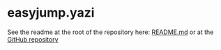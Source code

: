 # easyjump.yazi

See the readme at the root of the repository here: [README.md](../README.md) or
at the [GitHub repository](https://github.com/mikavilpas/easyjump.yazi)
